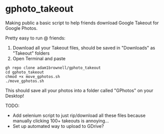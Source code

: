 # gphoto_takeout

Making public a basic script to help friends download Google Takeout for Google Photos.

Pretty easy to run @ friends:
1. Download all your Takeout files, should be saved in "Downloads" as "Takeout" folders
2. Open Terminal and paste
  ```
  gh repo clone adam1brownell/gphoto_takeout
  cd gphoto_takeout
  chmod +x move_gphotos.sh
  ./move_gphotos.sh
  ```
This should save all your photos into a folder called "GPhotos" on your Desktop!

TODO:
* Add selenium script to just rip/download all these files because manually clicking 100+ takeouts is annoying...
* Set up automated way to upload to GDrive?
